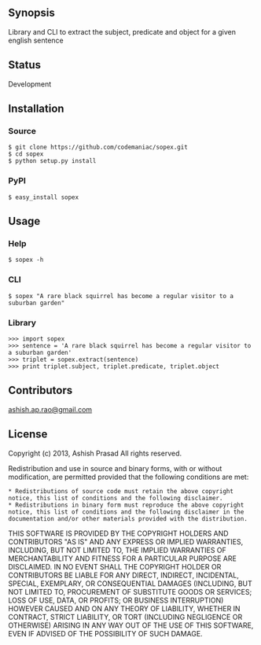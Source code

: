 ## Synopsis

Library and CLI to extract the subject, predicate and object for a given english sentence

## Status

Development

## Installation

### Source

    $ git clone https://github.com/codemaniac/sopex.git
    $ cd sopex
    $ python setup.py install

### PyPI

    $ easy_install sopex

## Usage

### Help

	$ sopex -h

### CLI

	$ sopex "A rare black squirrel has become a regular visitor to a suburban garden"

### Library

    >>> import sopex
    >>> sentence = 'A rare black squirrel has become a regular visitor to a suburban garden'
    >>> triplet = sopex.extract(sentence)
    >>> print triplet.subject, triplet.predicate, triplet.object

## Contributors

ashish.ap.rao@gmail.com

## License

Copyright (c) 2013, Ashish Prasad
All rights reserved.

Redistribution and use in source and binary forms, with or without modification, are permitted provided that the following conditions are met:

    * Redistributions of source code must retain the above copyright notice, this list of conditions and the following disclaimer.
    * Redistributions in binary form must reproduce the above copyright notice, this list of conditions and the following disclaimer in the documentation and/or other materials provided with the distribution.

THIS SOFTWARE IS PROVIDED BY THE COPYRIGHT HOLDERS AND CONTRIBUTORS "AS IS" AND ANY EXPRESS OR IMPLIED WARRANTIES, INCLUDING, BUT NOT LIMITED TO, THE IMPLIED WARRANTIES OF MERCHANTABILITY AND FITNESS FOR A PARTICULAR PURPOSE ARE DISCLAIMED. IN NO EVENT SHALL THE COPYRIGHT HOLDER OR CONTRIBUTORS BE LIABLE FOR ANY DIRECT, INDIRECT, INCIDENTAL, SPECIAL, EXEMPLARY, OR CONSEQUENTIAL DAMAGES (INCLUDING, BUT NOT LIMITED TO, PROCUREMENT OF SUBSTITUTE GOODS OR SERVICES; LOSS OF USE, DATA, OR PROFITS; OR BUSINESS INTERRUPTION) HOWEVER CAUSED AND ON ANY THEORY OF LIABILITY, WHETHER IN CONTRACT, STRICT LIABILITY, OR TORT (INCLUDING NEGLIGENCE OR OTHERWISE) ARISING IN ANY WAY OUT OF THE USE OF THIS SOFTWARE, EVEN IF ADVISED OF THE POSSIBILITY OF SUCH DAMAGE. 
